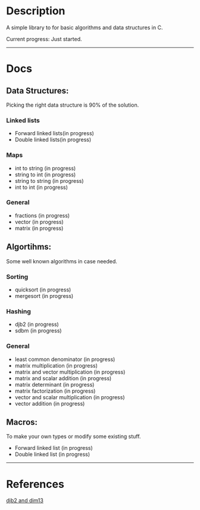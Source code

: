 # Description
A simple library to for basic algorithms and data structures in C.  

Current progress: Just started.

------
# Docs
## Data Structures:
Picking the right data structure is 90% of the solution.

### Linked lists
- Forward linked lists(in progress)
- Double linked lists(in progress)

### Maps
- int to string (in progress)
- string to int (in progress)
- string to string (in progress)
- int to int (in progress)

### General
- fractions (in progress)
- vector (in progress)
- matrix (in progress)

## Algortihms:
Some well known algorithms in case needed.

### Sorting
- quicksort (in progress)
- mergesort (in progress)

### Hashing
- djb2 (in progress)
- sdbm (in progress)

### General
- least common denominator (in progress)
- matrix multiplication (in progress)
- matrix and vector multiplication (in progress)
- matrix and scalar addition (in progress)
- matrix determinant (in progress)
- matrix factorization (in progress)
- vector and scalar multiplication (in progress)
- vector addition (in progress)

## Macros:
To make your own types or modify some existing stuff.
- Forward linked list (in progress)
- Double linked list (in progress)

------
# References
[djb2 and dim13](https://github.com/dim13/djb2/blob/master/docs/hash.md)
